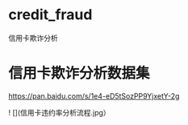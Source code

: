 # credit_fraud
信用卡欺诈分析

# 信用卡欺诈分析数据集
https://pan.baidu.com/s/1e4-eD5tSozPP9YjxetY-2g

! [](信用卡违约率分析流程.jpg）
